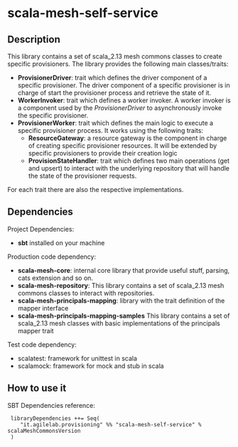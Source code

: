 # scala-mesh-self-service

## Description
This library contains a set of scala_2.13 mesh commons classes to create specific provisioners.
The library provides the following main classes/traits:
* **ProvisionerDriver**: trait which defines the driver component of a specific provisioner.
  The driver component of a specific provisioner is in charge of start the provisioner process and retrieve the state of it.
* **WorkerInvoker**: trait which defines a worker invoker. A worker invoker is a component used by the *ProvisionerDriver* to 
  asynchronously invoke the specific provisioner.
* **ProvisionerWorker**: trait which defines the main logic to execute a specific provisioner process. It works using the following traits:
  * **ResourceGateway**: a resource gateway is the component in charge of creating specific provisioner resources.
    It will be extended by specific provisioners to provide their creation logic
  * **ProvisionStateHandler**: trait which defines two main operations (get and upsert) to interact with the underlying repository
    that will handle the state of the provisioner requests.

For each trait there are also the respective implementations.

## Dependencies

Project Dependencies:

* **sbt** installed on your machine

Production code dependency:

* **scala-mesh-core**: internal core library that provide useful stuff, parsing, cats extension and so on.
* **scala-mesh-repository**: This library contains a set of scala_2.13 mesh commons classes to interact with repositories.
* **scala-mesh-principals-mapping**: library with the trait definition of the mapper interface
* **scala-mesh-principals-mapping-samples** This library contains a set of scala_2.13 mesh classes with basic implementations of the principals mapper trait

Test code dependency:

* scalatest: framework for unittest in scala
* scalamock: framework for mock and stub in scala


## How to use it

SBT Dependencies reference:

```
 libraryDependencies ++= Seq(
    "it.agilelab.provisioning" %% "scala-mesh-self-service" % scalaMeshCommonsVersion
 )
```
